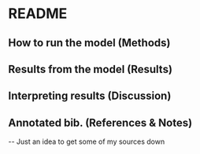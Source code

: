 # README  
## How to run the model (Methods)

## Results from the model (Results)

## Interpreting results (Discussion)

## Annotated bib. (References & Notes)
-- Just an idea to get some of my sources down  